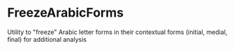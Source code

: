 # FreezeArabicForms
Utility to "freeze" Arabic letter forms in their contextual forms (initial, medial, final) for additional analysis
